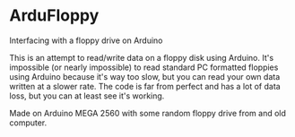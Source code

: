 ArduFloppy
==========
Interfacing with a floppy drive on Arduino

This is an attempt to read/write data on a floppy disk using Arduino. It's impossible (or nearly impossible) to read standard PC formatted floppies using Arduino because it's way too slow, but you can read your own data written at a slower rate. The code is far from perfect and has a lot of data loss, but you can at least see it's working.

Made on Arduino MEGA 2560 with some random floppy drive from and old computer.
